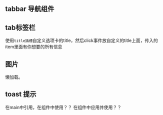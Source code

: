 ## tabbar 导航组件

## tab标签栏

使用`title插槽`自定义选项卡的title，然后click事件放自定义的title上面，传入的item里面有你想要的所有信息

## 图片

懒加载。

## toast 提示

在main中引用，在组件中使用？？
在组件中应用并使用？？